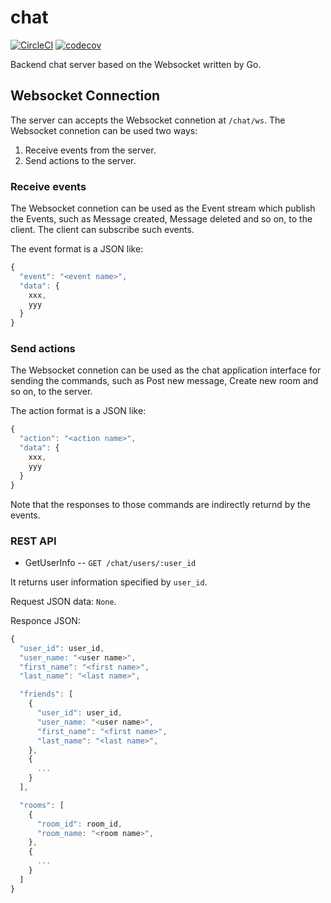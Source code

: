 # chat

[![CircleCI](https://circleci.com/gh/shirasudon/go-chat/tree/master.svg?style=svg)](https://circleci.com/gh/shirasudon/go-chat/tree/master)
[![codecov](https://codecov.io/gh/shirasudon/go-chat/branch/master/graph/badge.svg)](https://codecov.io/gh/shirasudon/go-chat)

Backend chat server based on the Websocket written by Go.

## Websocket Connection

The server can accepts the Websocket connetion at `/chat/ws`.
The Websocket connetion can be used two ways:

1. Receive events from the server.
1. Send actions to the server.

### Receive events

The Websocket connetion can be used as the Event stream which 
publish the Events, such as Message created, Message deleted and so on, 
to the client. The client can subscribe such events.

The event format is a JSON like:

```javascript
{
  "event": "<event name>",
  "data": {
    xxx,
    yyy
  }
}
```

### Send actions

The Websocket connetion can be used as the chat application interface
for sending the commands, such as Post new message, Create new room and so on,
to the server. 

The action format is a JSON like:

```javascript
{
  "action": "<action name>",
  "data": {
    xxx,
    yyy
  }
}
```

Note that the responses to those commands are indirectly returnd by the events.

### REST API

* GetUserInfo -- `GET /chat/users/:user_id`

It returns user information specified by `user_id`.

Request JSON data: `None`.

Responce JSON: 

```javascript
{
  "user_id": user_id, 
  "user_name: "<user name>",
  "first_name": "<first name>",
  "last_name": "<last name>",

  "friends": [
    {
      "user_id": user_id, 
      "user_name: "<user name>",
      "first_name": "<first name>",
      "last_name": "<last name>",
    },
    {
      ...
    }
  ],

  "rooms": [
    {
      "room_id": room_id,
      "room_name: "<room name>",
    },
    {
      ...
    }
  ]
}
```

